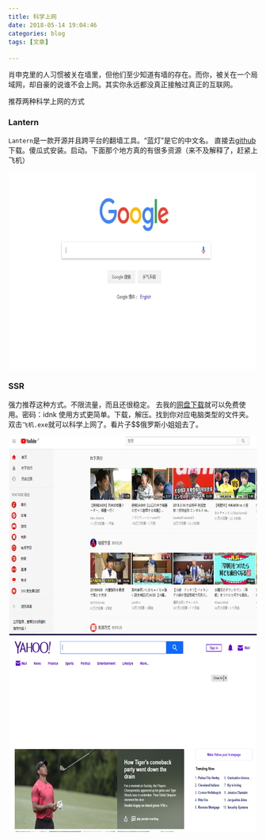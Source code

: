 ```yaml
---
title: 科学上网
date: 2018-05-14 19:04:46
categories: blog
tags: [文章]

---
```

肖申克里的人习惯被关在墙里，但他们至少知道有墙的存在。而你，被关在一个局域网，却自豪的说谁不会上网。其实你永远都没真正接触过真正的互联网。
<!-- more -->
推荐两种科学上网的方式
### Lantern
`Lantern`是一款开源并且跨平台的翻墙工具。“蓝灯”是它的中文名。
直接去[github](https://github.com/getlantern/lantern)下载。傻瓜式安装。启动。下面那个地方真的有很多资源（来不及解释了，赶紧上飞机）
<div  align="center"><img src="科学上网/google.png" width = "500" height = "400" alt="google" align=center />
</div>

### SSR
强力推荐这种方式。不限流量，而且还很稳定。
去我的[网盘下载](https://pan.baidu.com/s/1h_0e_xyRBqs2VJk9ee8iAA)就可以免费使用。密码：idnk
使用方式更简单。下载，解压。找到你对应电脑类型的文件夹。双击`飞机.exe`就可以科学上网了。看片子$$俄罗斯小姐姐去了。
<div  align="center"><img src="科学上网/youtube.png" width = "500" height = "400" alt="youtube" align=center />
</div>
<div  align="center"><img src="科学上网/yahoo.png" width = "500" height = "400" alt="yahoo" align=center />
</div>